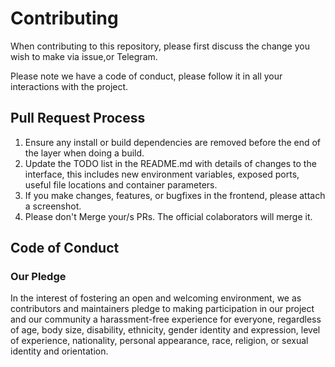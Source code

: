 # Contributing

When contributing to this repository, please first discuss the change you wish to make via issue,or Telegram. 

Please note we have a code of conduct, please follow it in all your interactions with the project.

## Pull Request Process

1. Ensure any install or build dependencies are removed before the end of the layer when doing a 
   build.
2. Update the TODO list in the README.md with details of changes to the interface, this includes new environment 
   variables, exposed ports, useful file locations and container parameters.
3. If you make changes, features, or bugfixes in the frontend, please attach a screenshot.
4. Please don't Merge your/s PRs. The official colaborators will merge it.

## Code of Conduct

### Our Pledge

In the interest of fostering an open and welcoming environment, we as
contributors and maintainers pledge to making participation in our project and
our community a harassment-free experience for everyone, regardless of age, body
size, disability, ethnicity, gender identity and expression, level of experience,
nationality, personal appearance, race, religion, or sexual identity and
orientation.
